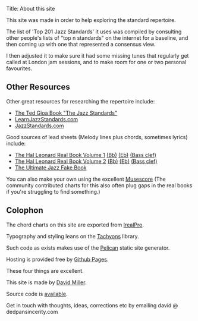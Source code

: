 Title: About this site

This site was made in order to help exploring the standard repertoire.

The list of 'Top 201 Jazz Standards' it uses was compiled by consulting other
people's lists of "top n standards" on the internet for a baseline, and then
coming up with one that represented a consensus view.

I then adjusted it to make sure it had some missing tunes that regularly get called
at London jam sessions, and to make room for one or two personal favourites.

<h2 class="f2 bg-black-90 white sans-serif fw1 ">Other Resources</h2>

Other great resources for researching the repertoire include:

* [The Ted Gioa Book "The Jazz Standards"](https://amzn.to/2N2vt4C)
* [LearnJazzStandards.com](https://www.learnjazzstandards.com/)
* [JazzStandards.com](http://jazzstandards.com/)

Good sources of lead sheets (Melody lines plus chords, sometimes lyrics) include:

* [The Hal Leonard Real Book Volume 1](https://amzn.to/2yT8vov) [(Bb)](https://amzn.to/2yV3bRo) [(Eb)](https://amzn.to/2yQLkLs) [(Bass clef)](https://amzn.to/2yYGITr)
* [The Hal Leonard Real Book Volume 2](https://amzn.to/2McSkuZ) [(Bb)](https://amzn.to/2McSu5z) [(Eb)](https://amzn.to/2McSKBz) [(Bass clef)](https://amzn.to/2YY8IW7)
* [The Ultimate Jazz Fake Book](https://amzn.to/2YWy8n3)

You can also make your own using the excellent [Musescore](https://musescore.com/) (The community contributed charts for this also often
plug gaps in the real books if you're struggling to find something.)

<h2 class="f2 bg-black-90 white sans-serif fw1 ">Colophon</h2>

The chord charts on this site are exported from [IrealPro](https://irealpro.com/).

Typography and styling leans on the [Tachyons](http://tachyons.io/) library.

Such code as exists makes use of the [Pelican](https://getpelican.com) static site generator.

Hosting is provided free by [Github Pages](https://pages.github.com).

These four things are excellent.

This site is made by [David Miller](https://twitter.com/thatdavidmiller).

Source code is [available](https://github.com/davidmiller/repertoire).

Get in touch with thoughts, ideas, corrections etc by emailing david @ dedpansincerity.com
